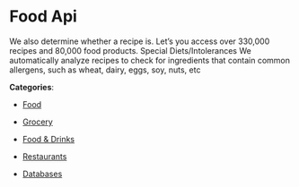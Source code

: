 # Food Api


We also determine whether a recipe is. Let’s you access over 330,000 recipes and 80,000 food products.  Special Diets/Intolerances We automatically analyze recipes to check for ingredients that contain common allergens, such as wheat, dairy, eggs, soy, nuts, etc



**Categories**:

- [Food](https://github.com/apis-list/apis-list#food)

- [Grocery](https://github.com/apis-list/apis-list#grocery)

- [Food & Drinks](https://github.com/apis-list/apis-list#food-and-drinks)

- [Restaurants](https://github.com/apis-list/apis-list#restaurants)

- [Databases](https://github.com/apis-list/apis-list#databases)



